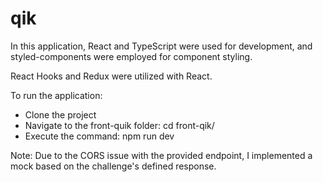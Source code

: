 # qik
In this application, React and TypeScript were used for development, and styled-components were employed for component styling.

React Hooks and Redux were utilized with React.

To run the application:
- Clone the project
- Navigate to the front-quik folder: cd front-qik/
- Execute the command: npm run dev


Note: Due to the CORS issue with the provided endpoint, I implemented a mock based on the challenge's defined response.